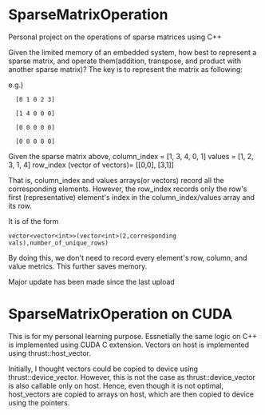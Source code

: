 # SparseMatrixOperation
Personal project on the operations of sparse matrices using C++

Given the limited memory of an embedded system, how best to represent a sparse matrix, and operate them(addition, transpose, and product with another sparse matrix)?
The key is to represent the matrix as following:

e.g.) 

      [0 1 0 2 3]

      [1 4 0 0 0]
      
      [0 0 0 0 0]
      
      [0 0 0 0 0]
      
      
Given the sparse matrix above,
column_index = [1, 3, 4, 0, 1]
values = [1, 2, 3, 1, 4]
row_index (vector of vectors)= [[0,0], [3,1]]

That is, column_index and values arrays(or vectors) record all the corresponding elements.
However, the row_index records only the row's first (representative) element's index in the column_index/values array and its row.

It is of the form 
```
vector<vector<int>>(vector<int>(2,corresponding vals),number_of_unique_rows)
```
By doing this, we don't need to record every element's row, column, and value metrics. This further saves memory.

Major update has been made since the last upload



# SparseMatrixOperation on CUDA
This is for my personal learning purpose. Essnetially the same logic on C++ is implemented using CUDA C extension. Vectors on host is implemented using thrust::host_vector. 

Initially, I thought vectors could be copied to device using thrust::device_vector. However, this is not the case as thrust::device_vector is also callable only on host. Hence, even though it is not optimal, host_vectors are copied to arrays on host, which are then copied to device using the pointers.
